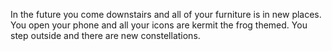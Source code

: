 In the future you come downstairs and all of your furniture is in new places. You open your phone and all your icons are kermit the frog themed. You step outside and there are new constellations.


